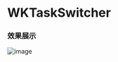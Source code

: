 # WKTaskSwitcher

### 效果展示

![image](https://github.com/weaken000/WKTaskSwitcher/blob/master/WKTaskSwitcherDemo/WKTaskSwitcherDemo/taskSwitcher.gif)
